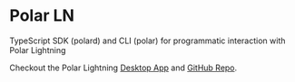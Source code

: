 # Polar LN

TypeScript SDK (polard) and CLI (polar) for programmatic interaction with Polar Lightning

Checkout the Polar Lightning [Desktop App](https://lightningpolar.com/) and [GitHub Repo](https://github.com/jamaljsr/polar).
